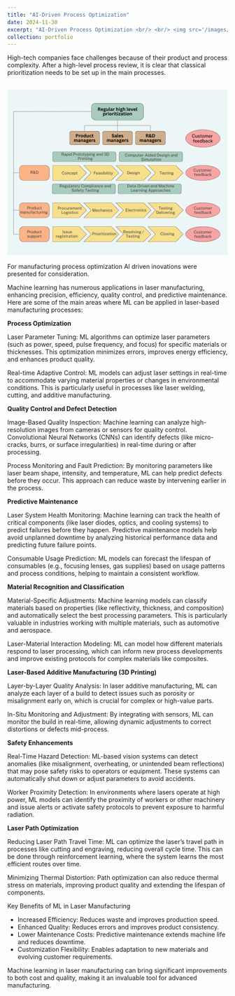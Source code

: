 ```yaml
---
title: "AI-Driven Process Optimization"
date: 2024-11-30
excerpt: "AI-Driven Process Optimization <br/> <br/> <img src='/images/Manufacturing - process management draft v.1 (1).png'>"
collection: portfolio
---
```


High-tech companies face challenges because of their product and process complexity. After a high-level process review, it is clear that classical prioritization needs to be set up in the main processes.

<br/><img src='/images/Manufacturing - process management draft v.1 (1).png'><br/>

For manufacturing process optimization AI driven inovations were presented for consideration. 

Machine learning has numerous applications in laser manufacturing, enhancing precision, efficiency, quality control, and predictive maintenance. Here are some of the main areas where ML can be applied in laser-based manufacturing processes:

**Process Optimization**

Laser Parameter Tuning: ML algorithms can optimize laser parameters (such as power, speed, pulse frequency, and focus) for specific materials or thicknesses. This optimization minimizes errors, improves energy efficiency, and enhances product quality.

Real-time Adaptive Control: ML models can adjust laser settings in real-time to accommodate varying material properties or changes in environmental conditions. This is particularly useful in processes like laser welding, cutting, and additive manufacturing.

**Quality Control and Defect Detection**

Image-Based Quality Inspection: Machine learning can analyze high-resolution images from cameras or sensors for quality control. Convolutional Neural Networks (CNNs) can identify defects (like micro-cracks, burrs, or surface irregularities) in real-time during or after processing.

Process Monitoring and Fault Prediction: By monitoring parameters like laser beam shape, intensity, and temperature, ML can help predict defects before they occur. This approach can reduce waste by intervening earlier in the process.

**Predictive Maintenance**

Laser System Health Monitoring: Machine learning can track the health of critical components (like laser diodes, optics, and cooling systems) to predict failures before they happen. Predictive maintenance models help avoid unplanned downtime by analyzing historical performance data and predicting future failure points.

Consumable Usage Prediction: ML models can forecast the lifespan of consumables (e.g., focusing lenses, gas supplies) based on usage patterns and process conditions, helping to maintain a consistent workflow.

**Material Recognition and Classification**

Material-Specific Adjustments: Machine learning models can classify materials based on properties (like reflectivity, thickness, and composition) and automatically select the best processing parameters. This is particularly valuable in industries working with multiple materials, such as automotive and aerospace.

Laser-Material Interaction Modeling: ML can model how different materials respond to laser processing, which can inform new process developments and improve existing protocols for complex materials like composites.

**Laser-Based Additive Manufacturing (3D Printing)**

Layer-by-Layer Quality Analysis: In laser additive manufacturing, ML can analyze each layer of a build to detect issues such as porosity or misalignment early on, which is crucial for complex or high-value parts.

In-Situ Monitoring and Adjustment: By integrating with sensors, ML can monitor the build in real-time, allowing dynamic adjustments to correct distortions or defects mid-process.

**Safety Enhancements**

Real-Time Hazard Detection: ML-based vision systems can detect anomalies (like misalignment, overheating, or unintended beam reflections) that may pose safety risks to operators or equipment. These systems can automatically shut down or adjust parameters to avoid accidents.

Worker Proximity Detection: In environments where lasers operate at high power, ML models can identify the proximity of workers or other machinery and issue alerts or activate safety protocols to prevent exposure to harmful radiation.

**Laser Path Optimization**

Reducing Laser Path Travel Time: ML can optimize the laser’s travel path in processes like cutting and engraving, reducing overall cycle time. This can be done through reinforcement learning, where the system learns the most efficient routes over time.

Minimizing Thermal Distortion: Path optimization can also reduce thermal stress on materials, improving product quality and extending the lifespan of components.

Key Benefits of ML in Laser Manufacturing
- Increased Efficiency: Reduces waste and improves production speed.
- Enhanced Quality: Reduces errors and improves product consistency.
- Lower Maintenance Costs: Predictive maintenance extends machine life and reduces downtime.
- Customization Flexibility: Enables adaptation to new materials and evolving customer requirements.

Machine learning in laser manufacturing can bring significant improvements to both cost and quality, making it an invaluable tool for advanced manufacturing.
